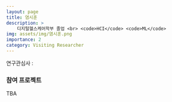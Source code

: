 ```yaml
---
layout: page
title: 염시훈
description: >
    디지털헬스케어학부 졸업 <br> <code>HCI</code> <code>ML</code>
img: assets/img/염시훈.png
importance: 2
category: Visiting Researcher
---
```


연구관심사 : 

### 참여 프로젝트

TBA